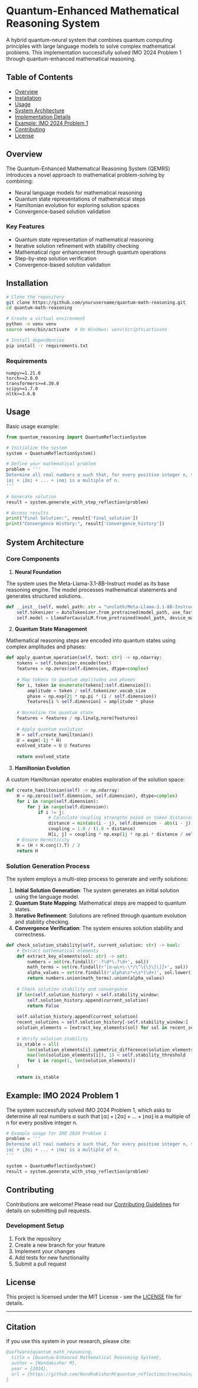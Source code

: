# Quantum-Enhanced Mathematical Reasoning System

A hybrid quantum-neural system that combines quantum computing principles with large language models to solve complex mathematical problems. This implementation successfully solved IMO 2024 Problem 1 through quantum-enhanced mathematical reasoning.

## Table of Contents
- [Overview](#overview)
- [Installation](#installation)
- [Usage](#usage)
- [System Architecture](#system-architecture)
- [Implementation Details](#implementation-details)
- [Example: IMO 2024 Problem 1](#example-imo-2024-problem-1)
- [Contributing](#contributing)
- [License](#license)

## Overview

The Quantum-Enhanced Mathematical Reasoning System (QEMRS) introduces a novel approach to mathematical problem-solving by combining:
- Neural language models for mathematical reasoning
- Quantum state representations of mathematical steps
- Hamiltonian evolution for exploring solution spaces
- Convergence-based solution validation

### Key Features

- Quantum state representation of mathematical reasoning
- Iterative solution refinement with stability checking
- Mathematical rigor enhancement through quantum operations
- Step-by-step solution verification
- Convergence-based solution validation

## Installation

```bash
# Clone the repository
git clone https://github.com/yourusername/quantum-math-reasoning.git
cd quantum-math-reasoning

# Create a virtual environment
python -m venv venv
source venv/bin/activate  # On Windows: venv\Scripts\activate

# Install dependencies
pip install -r requirements.txt
```

### Requirements

```text
numpy>=1.21.0
torch>=2.0.0
transformers>=4.30.0
scipy>=1.7.0
nltk>=3.6.0
```

## Usage

Basic usage example:

```python
from quantum_reasoning import QuantumReflectionSystem

# Initialize the system
system = QuantumReflectionSystem()

# Define your mathematical problem
problem = '''
Determine all real numbers α such that, for every positive integer n, the integer
⌊α⌋ + ⌊2α⌋ + ... + ⌊nα⌋ is a multiple of n.
'''

# Generate solution
result = system.generate_with_step_reflection(problem)

# Access results
print("Final Solution:", result['final_solution'])
print("Convergence History:", result['convergence_history'])
```

## System Architecture

### Core Components

1. **Neural Foundation**

The system uses the Meta-Llama-3.1-8B-Instruct model as its base reasoning engine. The model processes mathematical statements and generates structured solutions.

```python
def __init__(self, model_path: str = "unsloth/Meta-Llama-3.1-8B-Instruct", dimension: int = 512):
    self.tokenizer = AutoTokenizer.from_pretrained(model_path, use_fast=True)
    self.model = LlamaForCausalLM.from_pretrained(model_path, device_map="auto")
```

2. **Quantum State Management**

Mathematical reasoning steps are encoded into quantum states using complex amplitudes and phases:

```python
def apply_quantum_operation(self, text: str) -> np.ndarray:
    tokens = self.tokenizer.encode(text)
    features = np.zeros(self.dimension, dtype=complex)
    
    # Map tokens to quantum amplitudes and phases
    for i, token in enumerate(tokens[:self.dimension]):
        amplitude = token / self.tokenizer.vocab_size
        phase = np.exp(2j * np.pi * (i / self.dimension))
        features[i % self.dimension] = amplitude * phase
        
    # Normalize the quantum state
    features = features / np.linalg.norm(features)
    
    # Apply quantum evolution
    H = self.create_hamiltonian()
    U = expm(-1j * H)
    evolved_state = U @ features
    
    return evolved_state
```

3. **Hamiltonian Evolution**

A custom Hamiltonian operator enables exploration of the solution space:

```python
def create_hamiltonian(self) -> np.ndarray:
    H = np.zeros((self.dimension, self.dimension), dtype=complex)
    for i in range(self.dimension):
        for j in range(self.dimension):
            if i != j:
                # Calculate coupling strengths based on token distances
                distance = min(abs(i - j), self.dimension - abs(i - j))
                coupling = 1.0 / (1.0 + distance)
                H[i, j] = coupling * np.exp(1j * np.pi * distance / self.dimension)
    # Ensure Hermiticity
    H = (H + H.conj().T) / 2
    return H
```

### Solution Generation Process

The system employs a multi-step process to generate and verify solutions:

1. **Initial Solution Generation**: The system generates an initial solution using the language model.
2. **Quantum State Mapping**: Mathematical steps are mapped to quantum states.
3. **Iterative Refinement**: Solutions are refined through quantum evolution and stability checking.
4. **Convergence Verification**: The system ensures solution stability and correctness.

```python
def check_solution_stability(self, current_solution: str) -> bool:
    # Extract mathematical elements
    def extract_key_elements(sol: str) -> set:
        numbers = set(re.findall(r'-?\d*\.?\d+', sol))
        math_terms = set(re.findall(r'[α-ω\+\-\*/\^\{\}\[\]]+', sol))
        alpha_values = set(re.findall(r'alpha\s*=\s*(\d+)', sol.lower()))
        return numbers.union(math_terms).union(alpha_values)
    
    # Check solution stability and convergence
    if len(self.solution_history) < self.stability_window:
        self.solution_history.append(current_solution)
        return False
        
    self.solution_history.append(current_solution)
    recent_solutions = self.solution_history[-self.stability_window:]
    solution_elements = [extract_key_elements(sol) for sol in recent_solutions]
    
    # Verify solution stability
    is_stable = all(
        len(solution_elements[i].symmetric_difference(solution_elements[i-1])) / 
        max(len(solution_elements[i]), 1) < self.stability_threshold
        for i in range(1, len(solution_elements))
    )
    
    return is_stable
```

## Example: IMO 2024 Problem 1

The system successfully solved IMO 2024 Problem 1, which asks to determine all real numbers α such that ⌊α⌋ + ⌊2α⌋ + ... + ⌊nα⌋ is a multiple of n for every positive integer n.

```python
# Example usage for IMO 2024 Problem 1
problem = '''
Determine all real numbers α such that, for every positive integer n, the integer
⌊α⌋ + ⌊2α⌋ + ... + ⌊nα⌋ is a multiple of n.
'''

system = QuantumReflectionSystem()
result = system.generate_with_step_reflection(problem)
```

## Contributing

Contributions are welcome! Please read our [Contributing Guidelines](CONTRIBUTING.md) for details on submitting pull requests.

### Development Setup

1. Fork the repository
2. Create a new branch for your feature
3. Implement your changes
4. Add tests for new functionality
5. Submit a pull request

## License

This project is licensed under the MIT License - see the [LICENSE](LICENSE) file for details.

---

## Citation

If you use this system in your research, please cite:

```bibtex
@software{quantum_math_reasoning,
  title = {Quantum-Enhanced Mathematical Reasoning System},
  author = {Nandakishor M},
  year = {2024},
  url = {https://github.com/NandhaKishorM/quantum_reflection/tree/main/quantum-math-reasoning}
}
```